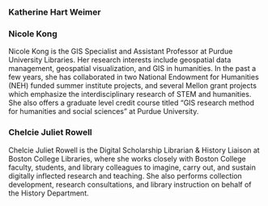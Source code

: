 ### Katherine Hart Weimer


### Nicole Kong

Nicole Kong is the GIS Specialist and Assistant Professor at Purdue University Libraries. Her research interests include geospatial data management, geospatial visualization, and GIS in humanities. In the past a few years, she has collaborated in two National Endowment for Humanities (NEH) funded summer institute projects, and several Mellon grant projects which emphasize the interdisciplinary research of STEM and humanities. She also offers a graduate level credit course titled “GIS research method for humanities and social sciences” at Purdue University.


### Chelcie Juliet Rowell

Chelcie Juliet Rowell is the Digital Scholarship Librarian & History Liaison at Boston College Libraries, where she works closely with Boston College faculty, students, and library colleagues to imagine, carry out, and sustain digitally inflected research and teaching. She also performs collection development, research consultations, and library instruction on behalf of the History Department.

